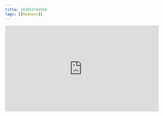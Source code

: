 ```yaml
---
title: 182654744958
tags: [[Madness]]
---
```

<iframe allow="accelerometer; autoplay; clipboard-write; encrypted-media; gyroscope; picture-in-picture" allowfullscreen="" frameborder="0" height="281" id="youtube_iframe" src="https://www.youtube.com/embed/rXuvdeEC5y8?feature=oembed&amp;enablejsapi=1&amp;origin=https://safe.txmblr.com&amp;wmode=opaque" width="500"></iframe>